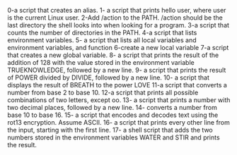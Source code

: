 0-a script that creates an alias.
1- a script that prints hello user, where user is the current Linux user.
2-Add /action to the PATH. /action should be the last directory the shell looks into when looking for a program.
3-a script that counts the number of directories in the PATH.
4-a script that lists environment variables.
5- a script that lists all local variables and environment variables, and function
6-create a new local variable
7-a script that creates a new global variable.
8- a script that prints the result of the addition of 128 with the value stored in the environment variable TRUEKNOWLEDGE, followed by a new line.
9- a script that prints the result of POWER divided by DIVIDE, followed by a new line.
10- a script that displays the result of BREATH to the power LOVE
11-a script that converts a number from base 2 to base 10.
12-a script that prints all possible combinations of two letters, except oo.
13- a script that prints a number with two decimal places, followed by a new line.
14- converts a number from base 10 to base 16.
15- a script that encodes and decodes text using the rot13 encryption. Assume ASCII.
16- a script that prints every other line from the input, starting with the first line.
17- a shell script that adds the two numbers stored in the environment variables WATER and STIR and prints the result.
